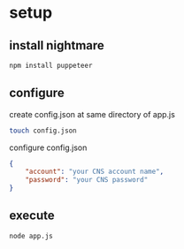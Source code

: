 # setup
## install nightmare
```bash
npm install puppeteer
```

## configure
create config.json at same directory of app.js
```bash
touch config.json
```

configure config.json
```json
{
    "account": "your CNS account name",
    "password": "your CNS password"
}
```

## execute
```bash
node app.js
```
